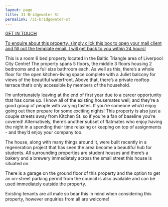 ```yaml
---
layout: page
title: 31 Bridgewater St
permalink: /31-bridgewater-st
---
```


<div>
<a href="mailto:ben@wrth.me?subject=31%20Bridgewater%20St.">
<div class="info-box post-list">
    <p class="info-box-title">GET IN TOUCH</p>
    <p class="info-box-content">To enquire about this property, simply click this box to open your mail client and fill out the template email. I will get back to you within 24 hours!</p>
</div>
</a>
</div>

This is a room 6 bed property located in the Baltic Triangle area of Liverpool City Centre! The property spans 5 floors, the middle 3 floors housing 2 bedrooms and a full size bathroom each. As well as this, there’s a whole floor for the open kitchen-living space complete with a Juliet balcony for views of the beautiful waterfront. Above that, there’s a private rooftop terrace that’s only accessible by members of the household.

I’m unfortunately leaving at the end of first year due to a career opportunity that has come up. I know all of the existing housemates well, and they’re a good group of people with varying tastes. If you’re someone who’d enjoy going out then prepare for some exciting nights! This property is also just a couple streets away from Kitchen St. so if you’re a fan of baseline you’re covered! Alternatively, there’s another subset of flatmates who enjoy having the night in a spending their time relaxing or keeping on top of assignments - and they’d enjoy your company too.

The house, along with many things around it, were built recently in a regeneration project that has seen the area become a beautiful hub for students. All surrounding properties are student houses and there’s a bakery and a brewery immediately across the small street this house is situated on.

There is a garage on the ground floor of this property and the option to get an on-street parking permit from the council is also available and can be used immediately outside the property.

Existing tenants are all male so bear this in mind when considering this property, however enquiries from all are welcome!